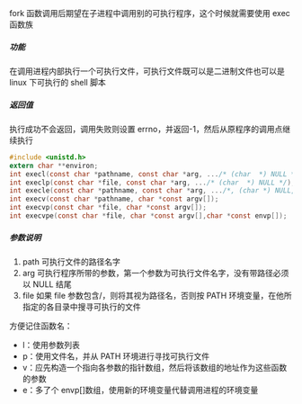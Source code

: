 fork 函数调用后期望在子进程中调用别的可执行程序，这个时候就需要使用 exec 函数族

##### 功能

在调用进程内部执行一个可执行文件，可执行文件既可以是二进制文件也可以是 linux 下可执行的 shell 脚本

##### 返回值

执行成功不会返回，调用失败则设置 errno，并返回-1，然后从原程序的调用点继续执行

```c
#include <unistd.h>
extern char **environ;
int execl(const char *pathname, const char *arg, .../* (char  *) NULL */);
int execlp(const char *file, const char *arg, .../* (char  *) NULL */);
int execle(const char *pathname, const char *arg, .../*, (char *) NULL, char *const envp[] */);
int execv(const char *pathname, char *const argv[]);
int execvp(const char *file, char *const argv[]);
int execvpe(const char *file, char *const argv[],char *const envp[]);
```

##### 参数说明

1. path 可执行文件的路径名字
2. arg 可执行程序所带的参数，第一个参数为可执行文件名字，没有带路径必须以 NULL 结尾
3. file 如果 file 参数包含/，则将其视为路径名，否则按 PATH 环境变量，在他所指定的各目录中搜寻可执行的文件

方便记住函数名：

- l：使用参数列表
- p：使用文件名，并从 PATH 环境进行寻找可执行文件
- v：应先构造一个指向各参数的指针数组，然后将该数组的地址作为这些函数的参数
- e：多了个 envp[]数组，使用新的环境变量代替调用进程的环境变量
